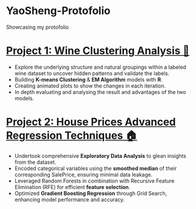 # YaoSheng-Protofolio
Showcasing my protofolio

# [Project 1: Wine Clustering Analysis 🍷](https://github.com/YaoSheng-Yu/Wine_Cluster_Analysis)

-  Explore the underlying structure and natural groupings within a labeled wine dataset to uncover hidden patterns and validate the labels.
-  Building **K-means Clustering** & **EM Algorithm** models with **R**.
-  Creating animated plots to show the changes in each iteration.
-  In depth evaluating and analysing the result and advantages of the two models.

# [Project 2: House Prices Advanced Regression Techniques 🏠](https://github.com/YaoSheng-Yu/house-prices-advanced-regression-techniques)

- Undertook comprehensive **Exploratory Data Analysis** to glean insights from the dataset.
- Encoded categorical variables using the **smoothed median** of their corresponding SalePrice, ensuring minimal data leakage.
- Leveraged Random Forests in combination with Recursive Feature Elimination (RFE) for efficient **feature selection**.
- Optimized **Gradient Boosting Regression** through Grid Search, enhancing model performance and accuracy.
